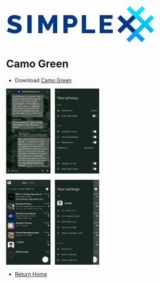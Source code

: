 <img src="../resources/logo-light.png">

# Camo Green

* Download [Camo Green](../themes/SxC_camoGreen.theme)

<img src="../screenshots/SxC_camoGreen01.jpg" width="120">&nbsp;&nbsp;&nbsp;<img src="../screenshots/SxC_camoGreen02.jpg" width="120">

<img src="../screenshots/SxC_camoGreen03.jpg" width="120">&nbsp;&nbsp;&nbsp;<img src="../screenshots/SxC_camoGreen04.jpg" width="120">

* [Return Home](../README.md)